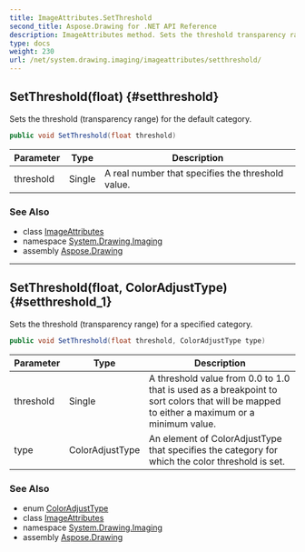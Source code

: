 ```yaml
---
title: ImageAttributes.SetThreshold
second_title: Aspose.Drawing for .NET API Reference
description: ImageAttributes method. Sets the threshold transparency range for the default category
type: docs
weight: 230
url: /net/system.drawing.imaging/imageattributes/setthreshold/
---
```

## SetThreshold(float) {#setthreshold}

Sets the threshold (transparency range) for the default category.

```csharp
public void SetThreshold(float threshold)
```

| Parameter | Type | Description |
| --- | --- | --- |
| threshold | Single | A real number that specifies the threshold value. |

### See Also

* class [ImageAttributes](../)
* namespace [System.Drawing.Imaging](../../imageattributes/)
* assembly [Aspose.Drawing](../../../)

---

## SetThreshold(float, ColorAdjustType) {#setthreshold_1}

Sets the threshold (transparency range) for a specified category.

```csharp
public void SetThreshold(float threshold, ColorAdjustType type)
```

| Parameter | Type | Description |
| --- | --- | --- |
| threshold | Single | A threshold value from 0.0 to 1.0 that is used as a breakpoint to sort colors that will be mapped to either a maximum or a minimum value. |
| type | ColorAdjustType | An element of ColorAdjustType that specifies the category for which the color threshold is set. |

### See Also

* enum [ColorAdjustType](../../coloradjusttype/)
* class [ImageAttributes](../)
* namespace [System.Drawing.Imaging](../../imageattributes/)
* assembly [Aspose.Drawing](../../../)


